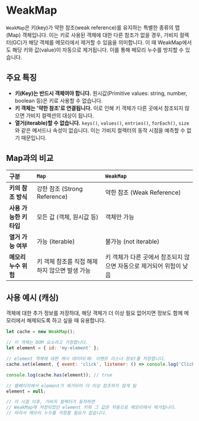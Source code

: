 # WeakMap

`WeakMap`은 키(key)가 약한 참조(weak reference)를 유지하는 특별한 종류의 맵(Map) 객체입니다. 이는 키로 사용된 객체에 대한 다른 참조가 없을 경우, 가비지 컬렉터(GC)가 해당 객체를 메모리에서 제거할 수 있음을 의미합니다. 이 때 WeakMap에서도 해당 키와 값(value)이 자동으로 제거됩니다. 이를 통해 메모리 누수를 방지할 수 있습니다.

## 주요 특징

- **키(Key)는 반드시 객체여야 합니다.** 원시값(Primitive values: string, number, boolean 등)은 키로 사용할 수 없습니다.
- **키 객체는 '약한 참조'로 연결됩니다.** 이로 인해 키 객체가 다른 곳에서 참조되지 않으면 가비지 컬렉션의 대상이 됩니다.
- **열거(iterable)할 수 없습니다.** `keys()`, `values()`, `entries()`, `forEach()`, `size`와 같은 메서드나 속성이 없습니다. 이는 가비지 컬렉터의 동작 시점을 예측할 수 없기 때문입니다.

## Map과의 비교

| 구분 | `Map` | `WeakMap` |
| :--- | :--- | :--- |
| **키의 참조 방식** | 강한 참조 (Strong Reference) | 약한 참조 (Weak Reference) |
| **사용 가능한 키 타입** | 모든 값 (객체, 원시값 등) | 객체만 가능 |
| **열거 가능 여부** | 가능 (iterable) | 불가능 (not iterable) |
| **메모리 누수 위험** | 키 객체 참조를 직접 해제하지 않으면 발생 가능 | 키 객체가 다른 곳에서 참조되지 않으면 자동으로 제거되어 위험이 낮음 |

## 사용 예시 (캐싱)

객체에 대한 추가 정보를 저장하대, 해당 객체가 더 이상 필요 없어지면 정보도 함께 메모리에서 해제되도록 하고 싶을 때 유용합니다.

```javascript
let cache = new WeakMap();

// 이 객체는 DOM 요소라고 가정합니다.
let element = { id: 'my-element' }; 

// element 객체에 대한 캐시 데이터(예: 이벤트 리스너 정보)를 저장합니다.
cache.set(element, { event: 'click', listener: () => console.log('Clicked!') });

console.log(cache.has(element)); // true

// 웹페이지에서 element가 제거되어 더 이상 참조하지 않게 됨
element = null; 

// 이 시점 이후, 가비지 컬렉터가 동작하면
// WeakMap에 저장되었던 element 키와 그 값은 자동으로 메모리에서 제거됩니다.
// 따라서 메모리 누수를 걱정할 필요가 없습니다.
```

